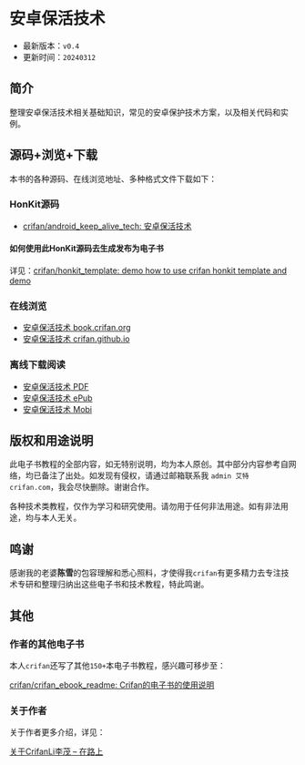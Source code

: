 # 安卓保活技术

* 最新版本：`v0.4`
* 更新时间：`20240312`

## 简介

整理安卓保活技术相关基础知识，常见的安卓保护技术方案，以及相关代码和实例。

## 源码+浏览+下载

本书的各种源码、在线浏览地址、多种格式文件下载如下：

### HonKit源码

* [crifan/android_keep_alive_tech: 安卓保活技术](https://github.com/crifan/android_keep_alive_tech)

#### 如何使用此HonKit源码去生成发布为电子书

详见：[crifan/honkit_template: demo how to use crifan honkit template and demo](https://github.com/crifan/honkit_template)

### 在线浏览

* [安卓保活技术 book.crifan.org](https://book.crifan.org/books/android_keep_alive_tech/website/)
* [安卓保活技术 crifan.github.io](https://crifan.github.io/android_keep_alive_tech/website/)

### 离线下载阅读

* [安卓保活技术 PDF](https://book.crifan.org/books/android_keep_alive_tech/pdf/android_keep_alive_tech.pdf)
* [安卓保活技术 ePub](https://book.crifan.org/books/android_keep_alive_tech/epub/android_keep_alive_tech.epub)
* [安卓保活技术 Mobi](https://book.crifan.org/books/android_keep_alive_tech/mobi/android_keep_alive_tech.mobi)

## 版权和用途说明

此电子书教程的全部内容，如无特别说明，均为本人原创。其中部分内容参考自网络，均已备注了出处。如发现有侵权，请通过邮箱联系我 `admin 艾特 crifan.com`，我会尽快删除。谢谢合作。

各种技术类教程，仅作为学习和研究使用。请勿用于任何非法用途。如有非法用途，均与本人无关。

## 鸣谢

感谢我的老婆**陈雪**的包容理解和悉心照料，才使得我`crifan`有更多精力去专注技术专研和整理归纳出这些电子书和技术教程，特此鸣谢。

## 其他

### 作者的其他电子书

本人`crifan`还写了其他`150+`本电子书教程，感兴趣可移步至：

[crifan/crifan_ebook_readme: Crifan的电子书的使用说明](https://github.com/crifan/crifan_ebook_readme)

### 关于作者

关于作者更多介绍，详见：

[关于CrifanLi李茂 – 在路上](https://www.crifan.org/about/)
